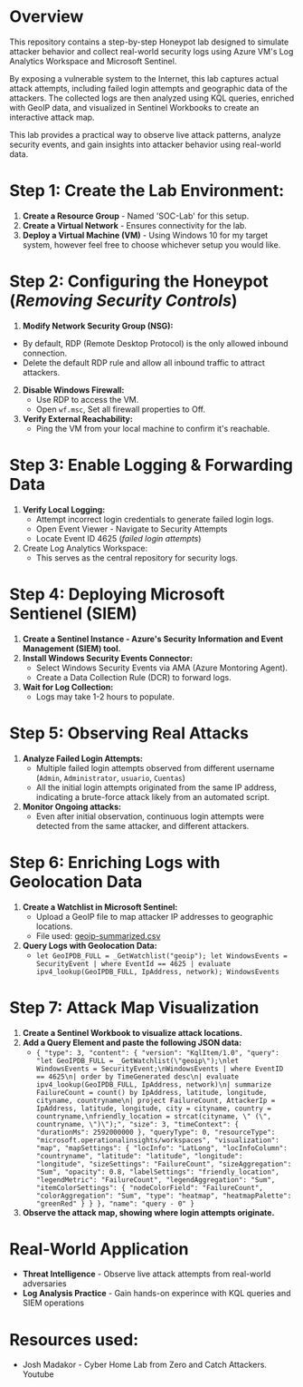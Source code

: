 # Overview
This repository contains a step-by-step Honeypot lab designed to simulate attacker behavior and collect real-world security logs using Azure VM's Log Analytics Workspace and Microsoft Sentinel.

By exposing a vulnerable system to the Internet, this lab captures actual attack attempts, including failed login attempts and geographic data of the attackers. The collected logs are then analyzed using KQL queries, enriched with GeoIP data, and visualized in Sentinel Workbooks to create an interactive attack map.

This lab provides a practical way to observe live attack patterns, analyze security events, and gain insights into attacker behavior using real-world data.


# Step 1: Create the Lab Environment:
1. **Create a Resource Group** - Named 'SOC-Lab' for this setup.
2. **Create a Virtual Network** - Ensures connectivity for the lab.
3. **Deploy a Virtual Machine (VM)** - Using Windows 10 for my target system, however feel free to choose whichever setup you would like.




# Step 2: Configuring the Honeypot (*Removing Security Controls*)
1. **Modify Network Security Group (NSG):**
  - By default, RDP (Remote Desktop Protocol) is the only allowed inbound connection.
  - Delete the default RDP rule and allow all inbound traffic to attract attackers.
2. **Disable Windows Firewall:**
   - Use RDP to access the VM.
   - Open `wf.msc`, Set all firewall properties to Off.
3. **Verify External Reachability:**
   - Ping the VM from your local machine to confirm it's reachable.




# Step 3: Enable Logging & Forwarding Data
1. **Verify Local Logging:**
   - Attempt incorrect login credentials to generate failed login logs.
   - Open Event Viewer - Navigate to Security Attempts
   - Locate Event ID 4625 (*failed login attempts*)
2. Create Log Analytics Workspace:
   - This serves as the central repository for security logs.




# Step 4: Deploying Microsoft Sentienel (SIEM)
1. **Create a Sentinel Instance - Azure's Security Information and Event Management (SIEM) tool.**
2. **Install Windows Security Events Connector:**
   - Select Windows Security Events via AMA (Azure Montoring Agent).
   - Create a Data Collection Rule (DCR) to forward logs.
3. **Wait for Log Collection:**
   - Logs may take 1-2 hours to populate.




# Step 5: Observing Real Attacks
1. **Analyze Failed Login Attempts:**
   - Multiple failed login attempts observed from different username (`Admin`, `Administrator`, `usuario`, `Cuentas`)
   - All the initial login attempts originated from the same IP address, indicating a brute-force attack likely from an automated script.
2. **Monitor Ongoing attacks:**
   - Even after initial observation, continuous login attempts were detected from the same attacker, and different attackers.



# Step 6: Enriching Logs with Geolocation Data
1. **Create a Watchlist in Microsoft Sentinel:**
   - Upload a GeoIP file to map attacker IP addresses to geographic locations.
   - File used: [geoip-summarized.csv](https://github.com/user-attachments/files/20694215/geoip-summarized.csv)
2. **Query Logs with Geolocation Data:**
   - `let GeoIPDB_FULL = _GetWatchlist("geoip");
let WindowsEvents = SecurityEvent
    | where EventId == 4625
    | evaluate ipv4_lookup(GeoIPDB_FULL, IpAddress, network);
WindowsEvents`




# Step 7: Attack Map Visualization
1. **Create a Sentinel Workbook to visualize attack locations.**
2. **Add a Query Element and paste the following JSON data:**
   - `{
    "type": 3,
    "content": {
        "version": "KqlItem/1.0",
        "query": "let GeoIPDB_FULL = _GetWatchlist(\"geoip\");\nlet WindowsEvents = SecurityEvent;\nWindowsEvents | where EventID == 4625\n| order by TimeGenerated desc\n| evaluate ipv4_lookup(GeoIPDB_FULL, IpAddress, network)\n| summarize FailureCount = count() by IpAddress, latitude, longitude, cityname, countryname\n| project FailureCount, AttackerIp = IpAddress, latitude, longitude, city = cityname, country = countryname,\nfriendly_location = strcat(cityname, \" (\", countryname, \")\");",
        "size": 3,
        "timeContext": {
            "durationMs": 2592000000
        },
        "queryType": 0,
        "resourceType": "microsoft.operationalinsights/workspaces",
        "visualization": "map",
        "mapSettings": {
            "locInfo": "LatLong",
            "locInfoColumn": "countryname",
            "latitude": "latitude",
            "longitude": "longitude",
            "sizeSettings": "FailureCount",
            "sizeAggregation": "Sum",
            "opacity": 0.8,
            "labelSettings": "friendly_location",
            "legendMetric": "FailureCount",
            "legendAggregation": "Sum",
            "itemColorSettings": {
                "nodeColorField": "FailureCount",
                "colorAggregation": "Sum",
                "type": "heatmap",
                "heatmapPalette": "greenRed"
            }
        }
    },
    "name": "query - 0"
}
`
3. **Observe the attack map, showing where login attempts originate.**




# Real-World Application
   - **Threat Intelligence** - Observe live attack attempts from real-world adversaries
   - **Log Analysis Practice** - Gain hands-on experince with KQL queries and SIEM operations


# Resources used:
- Josh Madakor - Cyber Home Lab from Zero and Catch Attackers. Youtube

